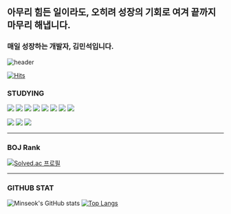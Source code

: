 ## 아무리 힘든 일이라도, 오히려 성장의 기회로 여겨 끝까지 마무리 해냅니다.

### 매일 성장하는 개발자, 김민석입니다.


![header](https://capsule-render.vercel.app/api?type=soft&color=auto&height=300&section=header&text=Minseok%20Kim&fontSize=90)

[![Hits](https://hits.seeyoufarm.com/api/count/incr/badge.svg?url=https%3A%2F%2Fgithub.com%2Fmsk226%2Fhit-counter&count_bg=%23353D43&title_bg=%23555555&icon=&icon_color=%23E7E7E7&title=hits&edge_flat=false)](https://hits.seeyoufarm.com)

### STUDYING

![](https://img.shields.io/badge/Java-ED8B00?style=for-the-badge&logo=openjdk&logoColor=white)
![](https://img.shields.io/badge/Spring-6DB33F?style=for-the-badge&logo=spring&logoColor=white)
![](https://img.shields.io/badge/Hibernate-59666C?style=for-the-badge&logo=Hibernate&logoColor=white)
![](https://img.shields.io/badge/MySQL-005C84?style=for-the-badge&logo=mysql&logoColor=white)
![](https://img.shields.io/badge/GIT-E44C30?style=for-the-badge&logo=git&logoColor=white)
![](https://img.shields.io/badge/docker-%230db7ed.svg?style=for-the-badge&logo=docker&logoColor=white)
![](https://img.shields.io/badge/Postman-FF6C37?style=for-the-badge&logo=postman&logoColor=white)
![](https://img.shields.io/badge/Amazon_AWS-232F3E?style=for-the-badge&logo=amazon-aws&logoColor=white)


![](https://img.shields.io/badge/IntelliJ_IDEA-000000.svg?style=for-the-badge&logo=intellij-idea&logoColor=white)
![](https://img.shields.io/badge/Linux-FCC624?style=for-the-badge&logo=linux&logoColor=black)
![](https://img.shields.io/badge/-Swagger-%23Clojure?style=for-the-badge&logo=swagger&logoColor=white)

--- 
### BOJ Rank
[![Solved.ac
프로필](http://mazassumnida.wtf/api/v2/generate_badge?boj=dudonban)](https://solved.ac/profile/dudonban)

--- 

### GITHUB STAT

![Minseok's GitHub stats](https://github-readme-stats.vercel.app/api?username=msk226&show=reviews,discussions_started,discussions_answered,prs_merged,prs_merged_percentage)
[![Top Langs](https://github-readme-stats.vercel.app/api/top-langs/?username=msk226)](https://github.com/anuraghazra/github-readme-stats)


